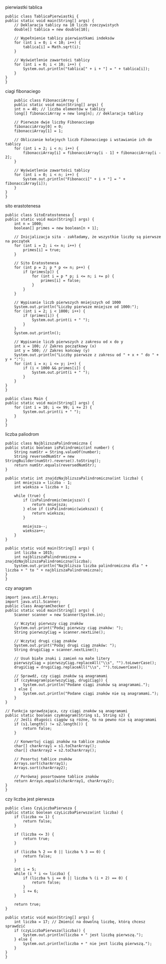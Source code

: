 pierwiastki tablica

    public class TablicaPierwiastki {
    public static void main(String[] args) {
        // Deklaracja tablicy na 10 liczb rzeczywistych
        double[] tablica = new double[10];
        
        // Wypełnienie tablicy pierwiastkami indeksów
        for (int i = 0; i < 10; i++) {
            tablica[i] = Math.sqrt(i);
        }
        
        // Wyświetlenie zawartości tablicy
        for (int i = 0; i < 10; i++) {
            System.out.println("tablica[" + i + "] = " + tablica[i]);
        }
    }
    }


ciagi fibonaciego

        public class FibonacciArray {
        public static void main(String[] args) {
        int n = 40; // liczba elementów w tablicy
        long[] fibonacciArray = new long[n]; // deklaracja tablicy

        // Pierwsze dwie liczby Fibonacciego
        fibonacciArray[0] = 0;
        fibonacciArray[1] = 1;

        // Obliczanie kolejnych liczb Fibonacciego i wstawianie ich do tablicy
        for (int i = 2; i < n; i++) {
            fibonacciArray[i] = fibonacciArray[i - 1] + fibonacciArray[i - 2];
        }

        // Wyświetlenie zawartości tablicy
        for (int i = 0; i < n; i++) {
            System.out.println("Fibonacci[" + i + "] = " + fibonacciArray[i]);
        }
    }
    }


sito erastotenesa

    public class SitoEratostenesa {
    public static void main(String[] args) {
        int n = 1000;
        boolean[] primes = new boolean[n + 1];

        // Inicjalizacja sita - zakładamy, że wszystkie liczby są pierwsze na początek
        for (int i = 2; i <= n; i++) {
            primes[i] = true;
        }

        // Sito Eratostenesa
        for (int p = 2; p * p <= n; p++) {
            if (primes[p]) {
                for (int i = p * p; i <= n; i += p) {
                    primes[i] = false;
                }
            }
        }

        // Wypisanie liczb pierwszych mniejszych od 1000
        System.out.println("Liczby pierwsze mniejsze od 1000:");
        for (int i = 2; i < 1000; i++) {
            if (primes[i]) {
                System.out.print(i + " ");
            }
        }
        System.out.println();

        // Wypisanie liczb pierwszych z zakresu od x do y
        int x = 100; // Zakres początkowy (x)
        int y = 500; // Zakres końcowy (y)
        System.out.println("Liczby pierwsze z zakresu od " + x + " do " + y + ":");
        for (int i = x; i <= y; i++) {
            if (i < 1000 && primes[i]) {
                System.out.print(i + " ");
            }
        }
    }
    }

    public class Main {
    public static void main(String[] args) {
        for (int i = 10; i <= 99; i += 2) {
            System.out.print(i + " ");
        }
    }
    }



liczba paliodrom

    public class NajblizszaPalindromiczna {
    public static boolean isPalindromic(int number) {
        String numStr = String.valueOf(number);
        String reversedNumStr = new StringBuilder(numStr).reverse().toString();
        return numStr.equals(reversedNumStr);
    }

    public static int znajdzNajblizszaPalindromiczna(int liczba) {
        int mniejsza = liczba - 1;
        int wieksza = liczba + 1;

        while (true) {
            if (isPalindromic(mniejsza)) {
                return mniejsza;
            } else if (isPalindromic(wieksza)) {
                return wieksza;
            }

            mniejsza--;
            wieksza++;
        }
    }

    public static void main(String[] args) {
        int liczba = 1015;
        int najblizszaPalindromiczna = znajdzNajblizszaPalindromiczna(liczba);
        System.out.println("Najbliższa liczba palindromiczna dla " + liczba + " to " + najblizszaPalindromiczna);
    }
    }


czy anagram

    import java.util.Arrays;
    import java.util.Scanner;
    public class AnagramChecker {
    public static void main(String[] args) {
        Scanner scanner = new Scanner(System.in);

        // Wczytaj pierwszy ciąg znaków
        System.out.print("Podaj pierwszy ciąg znaków: ");
        String pierwszyCiąg = scanner.nextLine();

        // Wczytaj drugi ciąg znaków
        System.out.print("Podaj drugi ciąg znaków: ");
        String drugiCiąg = scanner.nextLine();

        // Usuń białe znaki i zamień na małe litery
        pierwszyCiąg = pierwszyCiąg.replaceAll("\\s", "").toLowerCase();
        drugiCiąg = drugiCiąg.replaceAll("\\s", "").toLowerCase();

        // Sprawdź, czy ciągi znaków są anagramami
        if (czyAnagram(pierwszyCiąg, drugiCiąg)) {
            System.out.println("Podane ciągi znaków są anagramami.");
        } else {
            System.out.println("Podane ciągi znaków nie są anagramami.");
        }
    }

    // Funkcja sprawdzająca, czy ciągi znaków są anagramami
    public static boolean czyAnagram(String s1, String s2) {
        // Jeśli długości ciągów są różne, to na pewno nie są anagramami
        if (s1.length() != s2.length()) {
            return false;
        }

        // Konwertuj ciągi znaków na tablice znaków
        char[] charArray1 = s1.toCharArray();
        char[] charArray2 = s2.toCharArray();

        // Posortuj tablice znaków
        Arrays.sort(charArray1);
        Arrays.sort(charArray2);

        // Porównaj posortowane tablice znaków
        return Arrays.equals(charArray1, charArray2);
    }
    }


czy liczba jest pierwsza   
    
    public class CzyLiczbaPierwsza {
    public static boolean czyLiczbaPierwsza(int liczba) {
        if (liczba <= 1) {
            return false;
        }
        
        if (liczba <= 3) {
            return true;
        }
        
        if (liczba % 2 == 0 || liczba % 3 == 0) {
            return false;
        }
        
        int i = 5;
        while (i * i <= liczba) {
            if (liczba % i == 0 || liczba % (i + 2) == 0) {
                return false;
            }
            i += 6;
        }
        
        return true;
    }

    public static void main(String[] args) {
        int liczba = 17; // Zmienić na dowolną liczbę, którą chcesz sprawdzić
        if (czyLiczbaPierwsza(liczba)) {
            System.out.println(liczba + " jest liczbą pierwszą.");
        } else {
            System.out.println(liczba + " nie jest liczbą pierwszą.");
        }
    }
    }

